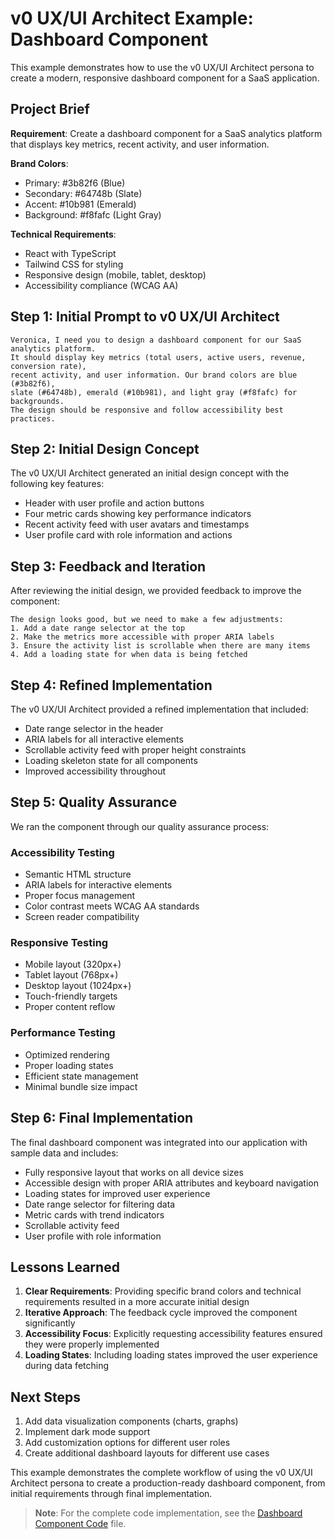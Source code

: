 ﻿# v0 UX/UI Architect Example: Dashboard Component

This example demonstrates how to use the v0 UX/UI Architect persona to create a modern, responsive dashboard component for a SaaS application.

## Project Brief

**Requirement**: Create a dashboard component for a SaaS analytics platform that displays key metrics, recent activity, and user information.

**Brand Colors**:
- Primary: #3b82f6 (Blue)
- Secondary: #64748b (Slate)
- Accent: #10b981 (Emerald)
- Background: #f8fafc (Light Gray)

**Technical Requirements**:
- React with TypeScript
- Tailwind CSS for styling
- Responsive design (mobile, tablet, desktop)
- Accessibility compliance (WCAG AA)

## Step 1: Initial Prompt to v0 UX/UI Architect

```
Veronica, I need you to design a dashboard component for our SaaS analytics platform. 
It should display key metrics (total users, active users, revenue, conversion rate), 
recent activity, and user information. Our brand colors are blue (#3b82f6), 
slate (#64748b), emerald (#10b981), and light gray (#f8fafc) for backgrounds. 
The design should be responsive and follow accessibility best practices.
```

## Step 2: Initial Design Concept

The v0 UX/UI Architect generated an initial design concept with the following key features:

- Header with user profile and action buttons
- Four metric cards showing key performance indicators
- Recent activity feed with user avatars and timestamps
- User profile card with role information and actions

## Step 3: Feedback and Iteration

After reviewing the initial design, we provided feedback to improve the component:

```
The design looks good, but we need to make a few adjustments:
1. Add a date range selector at the top
2. Make the metrics more accessible with proper ARIA labels
3. Ensure the activity list is scrollable when there are many items
4. Add a loading state for when data is being fetched
```

## Step 4: Refined Implementation

The v0 UX/UI Architect provided a refined implementation that included:

- Date range selector in the header
- ARIA labels for all interactive elements
- Scrollable activity feed with proper height constraints
- Loading skeleton state for all components
- Improved accessibility throughout

## Step 5: Quality Assurance

We ran the component through our quality assurance process:

### Accessibility Testing

- Semantic HTML structure
- ARIA labels for interactive elements
- Proper focus management
- Color contrast meets WCAG AA standards
- Screen reader compatibility

### Responsive Testing

- Mobile layout (320px+)
- Tablet layout (768px+)
- Desktop layout (1024px+)
- Touch-friendly targets
- Proper content reflow

### Performance Testing

- Optimized rendering
- Proper loading states
- Efficient state management
- Minimal bundle size impact

## Step 6: Final Implementation

The final dashboard component was integrated into our application with sample data and includes:

- Fully responsive layout that works on all device sizes
- Accessible design with proper ARIA attributes and keyboard navigation
- Loading states for improved user experience
- Date range selector for filtering data
- Metric cards with trend indicators
- Scrollable activity feed
- User profile with role information

## Lessons Learned

1. **Clear Requirements**: Providing specific brand colors and technical requirements resulted in a more accurate initial design
2. **Iterative Approach**: The feedback cycle improved the component significantly
3. **Accessibility Focus**: Explicitly requesting accessibility features ensured they were properly implemented
4. **Loading States**: Including loading states improved the user experience during data fetching

## Next Steps

1. Add data visualization components (charts, graphs)
2. Implement dark mode support
3. Add customization options for different user roles
4. Create additional dashboard layouts for different use cases

This example demonstrates the complete workflow of using the v0 UX/UI Architect persona to create a production-ready dashboard component, from initial requirements through final implementation.

> **Note**: For the complete code implementation, see the [Dashboard Component Code](./dashboard-component-code.md) file.
